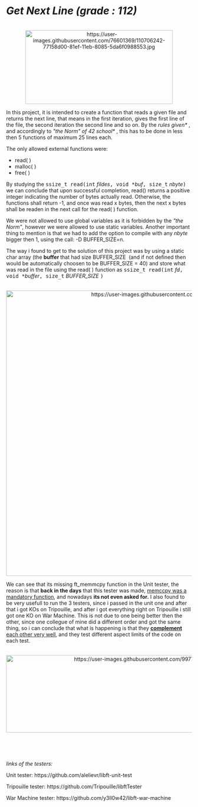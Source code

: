 <h1><strong><em>Get Next Line (grade : 112)</em></strong></h1>
<div align="center"><br /><img src="https://user-images.githubusercontent.com/76601369/110706242-77158d00-81ef-11eb-8085-5da6f0988553.jpg" alt="https://user-images.githubusercontent.com/76601369/110706242-77158d00-81ef-11eb-8085-5da6f0988553.jpg" width="400" height="200" /></div>
<p>In this project, it is intended to create a function that reads a given file and returns the next line, that means in the first iteration, gives the first line of the file, the second iteration the second line and so on. By the <em>rules given* </em>, and accordingly to <em>"the Norm" of 42 school* </em>, this has to be done in less then 5 functions of maximum 25 lines each.</p>
<p>The only allowed external functions were:</p>
<ul>
<li>read( )</li>
<li>malloc( )</li>
<li>free( )</li>
</ul>
<p>By studying the <tt>ssize_t read(int</tt>&nbsp;<em>fildes</em><tt>, void *</tt><em>buf</em><tt>, size_t</tt>&nbsp;<em>nbyte</em><tt>)</tt> we can conclude that upon successful completion, read() returns a positive integer indicating the number of bytes actually read. Otherwise, the functions shall return -1, and once was read x bytes, then the next x bytes shall be readen in the next call for the read( ) function.</p>
<p>We were not allowed to use global variables as it is forbidden by the <em>"the Norm"</em>, however we were allowed to use static variables. Another important thing to mention is that we had to add the option to compile with any&nbsp;<em>nbyte</em> bigger then 1, using the call: -D BUFFER_SIZE=n.</p>
<p>The way i found to get to the solution of this project was by using a static char array (the <b>buffer </b>that had size BUFFER_SIZE&nbsp; (and if not defined then would be automatically choosen to be BUFFER_SIZE&nbsp;= 40) and store what was read in the file using the read( ) function as <tt>ssize_t read(int</tt>&nbsp;<em>fd</em><tt>, void *</tt><em>buffer</em><tt>, size_t</tt>&nbsp;<em>BUFFER_SIZE&nbsp;</em><tt>)</tt> </p>
<div align="center"><br /><img src="https://user-images.githubusercontent.com/99777188/155604500-d36bd410-714e-4d83-a632-a2c7a1aee0b4.jpg" alt="https://user-images.githubusercontent.com/99777188/155604500-d36bd410-714e-4d83-a632-a2c7a1aee0b4.jpg" width="1200" height="775" /></div>
<p>We can see that its missing ft_memmcpy function in the Unit tester, the reason is that <strong>back in the days</strong> that this tester was made, <u>memccpy was a mandatory function</u>, and nowadays <strong>its not even asked for.</strong> I also found to be very usefull to run the 3 testers, since i passed in the unit one and after that i got KOs on Tripouille, and after i got everything right on Tripouille i still got one KO on War Machine. This is not due to one being better then the other, since one collegue of mine did a different order and got the same thing, so i can conclude that what is happening is that they <u><strong>complement</strong> each other very well</u>, and they test different aspect limits of the code on each test.</p>
<div align="center"><br /><img src="https://user-images.githubusercontent.com/99777188/155854781-cca1bf7a-4372-4a45-b95d-61c401ce6f63.png" alt="https://user-images.githubusercontent.com/99777188/155854781-cca1bf7a-4372-4a45-b95d-61c401ce6f63.png" width="1100" height="210" /></div>
<p>&nbsp;</p>
<p>&nbsp;</p>
<p><em>links of the testers:</em></p>
<p>Unit tester: https://github.com/alelievr/libft-unit-test</p>
<p>Tripouille tester: https://github.com/Tripouille/libftTester</p>
<p>War Machine tester: https://github.com/y3ll0w42/libft-war-machine</p>
